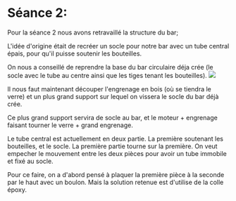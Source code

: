 Séance 2:
==

Pour la séance 2 nous avons retravaillé la structure du bar; 

L'idée d'origine était de recréer un socle pour notre bar avec un tube central épais, pour qu'il puisse soutenir les bouteilles.

On nous a conseillé de reprendre la base du bar circulaire déja crée (le socle avec le tube au centre ainsi que les tiges tenant les bouteilles). 
<img src="/Rapports&20des&20séances/Images/IMG_4557.pdf">

Il nous faut maintenant découper l'engrenage en bois (où se tiendra le verre) et un plus grand support sur lequel on vissera le socle du bar déjà crée.

Ce plus grand support servira de socle au bar, et le moteur + engrenage faisant tourner le verre + grand engrenage.

Le tube central est actuellement en deux partie. La première soutenant les bouteilles, et le socle. La première partie tourne sur la première.
On veut empecher le mouvement entre les deux pièces pour avoir un tube immobile et fixé au socle.

Pour ce faire, on a d'abord pensé à plaquer la première pièce à la seconde par le haut avec un boulon. 
Mais la solution retenue est d'utilise de la colle époxy.





